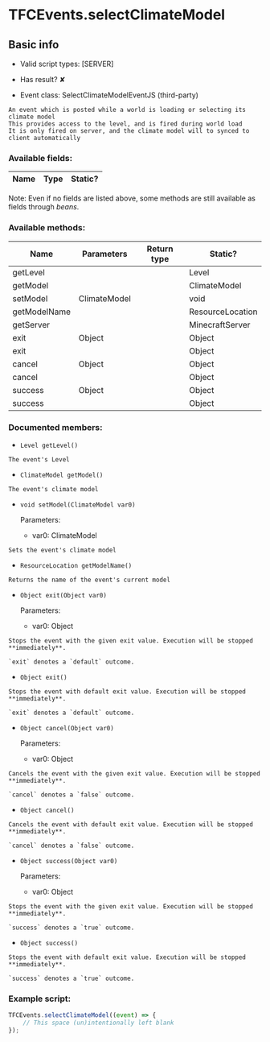 # TFCEvents.selectClimateModel

## Basic info

- Valid script types: [SERVER]

- Has result? ✘

- Event class: SelectClimateModelEventJS (third-party)

```
An event which is posted while a world is loading or selecting its climate model
This provides access to the level, and is fired during world load
It is only fired on server, and the climate model will to synced to client automatically
```

### Available fields:

| Name | Type | Static? |
| ---- | ---- | ------- |

Note: Even if no fields are listed above, some methods are still available as fields through *beans*.

### Available methods:

| Name | Parameters | Return type | Static? |
| ---- | ---------- | ----------- | ------- |
| getLevel |  |  | Level | ✘ |
| getModel |  |  | ClimateModel | ✘ |
| setModel | ClimateModel |  | void | ✘ |
| getModelName |  |  | ResourceLocation | ✘ |
| getServer |  |  | MinecraftServer | ✘ |
| exit | Object |  | Object | ✘ |
| exit |  |  | Object | ✘ |
| cancel | Object |  | Object | ✘ |
| cancel |  |  | Object | ✘ |
| success | Object |  | Object | ✘ |
| success |  |  | Object | ✘ |


### Documented members:

- `Level getLevel()`
```
The event's Level
```

- `ClimateModel getModel()`
```
The event's climate model
```

- `void setModel(ClimateModel var0)`

  Parameters:
  - var0: ClimateModel

```
Sets the event's climate model
```

- `ResourceLocation getModelName()`
```
Returns the name of the event's current model
```

- `Object exit(Object var0)`

  Parameters:
  - var0: Object

```
Stops the event with the given exit value. Execution will be stopped **immediately**.

`exit` denotes a `default` outcome.
```

- `Object exit()`
```
Stops the event with default exit value. Execution will be stopped **immediately**.

`exit` denotes a `default` outcome.
```

- `Object cancel(Object var0)`

  Parameters:
  - var0: Object

```
Cancels the event with the given exit value. Execution will be stopped **immediately**.

`cancel` denotes a `false` outcome.
```

- `Object cancel()`
```
Cancels the event with default exit value. Execution will be stopped **immediately**.

`cancel` denotes a `false` outcome.
```

- `Object success(Object var0)`

  Parameters:
  - var0: Object

```
Stops the event with the given exit value. Execution will be stopped **immediately**.

`success` denotes a `true` outcome.
```

- `Object success()`
```
Stops the event with default exit value. Execution will be stopped **immediately**.

`success` denotes a `true` outcome.
```



### Example script:

```js
TFCEvents.selectClimateModel((event) => {
	// This space (un)intentionally left blank
});
```


